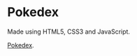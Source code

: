 # Pokedex

Made using HTML5, CSS3 and JavaScript.

[Pokedex](https://leonelmarianog.github.io/Pokedex/).
